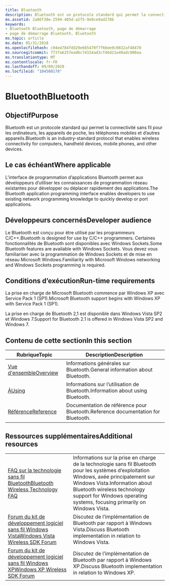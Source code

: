 ```yaml
---
title: Bluetooth
description: Bluetooth est un protocole standard qui permet la connectivité sans fil pour les ordinateurs, les appareils de poche, les téléphones mobiles et d’autres appareils.
ms.assetid: 2a86f30e-2594-405d-a2f5-9e9ce9ad278b
keywords:
- Bluetooth Bluetooth, page de démarrage
- page de démarrage Bluetooth, Bluetooth
ms.topic: article
ms.date: 05/31/2018
ms.openlocfilehash: c94e4784fdd29e665470f7f66ee9c0832af48470
ms.sourcegitcommit: 773fa6257ead6c74154ad3cf46d21e49adc900aa
ms.translationtype: MT
ms.contentlocale: fr-FR
ms.lasthandoff: 09/09/2020
ms.locfileid: "104508178"
---
```

# <a name="bluetooth"></a><span data-ttu-id="ad1f4-105">Bluetooth</span><span class="sxs-lookup"><span data-stu-id="ad1f4-105">Bluetooth</span></span>

## <a name="purpose"></a><span data-ttu-id="ad1f4-106">Objectif</span><span class="sxs-lookup"><span data-stu-id="ad1f4-106">Purpose</span></span>

<span data-ttu-id="ad1f4-107">Bluetooth est un protocole standard qui permet la connectivité sans fil pour les ordinateurs, les appareils de poche, les téléphones mobiles et d’autres appareils.</span><span class="sxs-lookup"><span data-stu-id="ad1f4-107">Bluetooth is an industry-standard protocol that enables wireless connectivity for computers, handheld devices, mobile phones, and other devices.</span></span>

## <a name="where-applicable"></a><span data-ttu-id="ad1f4-108">Le cas échéant</span><span class="sxs-lookup"><span data-stu-id="ad1f4-108">Where applicable</span></span>

<span data-ttu-id="ad1f4-109">L’interface de programmation d’applications Bluetooth permet aux développeurs d’utiliser les connaissances de programmation réseau existantes pour développer ou déplacer rapidement des applications.</span><span class="sxs-lookup"><span data-stu-id="ad1f4-109">The Bluetooth application programming interface enables developers to use existing network programming knowledge to quickly develop or port applications.</span></span>

## <a name="developer-audience"></a><span data-ttu-id="ad1f4-110">Développeurs concernés</span><span class="sxs-lookup"><span data-stu-id="ad1f4-110">Developer audience</span></span>

<span data-ttu-id="ad1f4-111">Le Bluetooth est conçu pour être utilisé par les programmeurs C/C++.</span><span class="sxs-lookup"><span data-stu-id="ad1f4-111">Bluetooth is designed for use by C/C++ programmers.</span></span> <span data-ttu-id="ad1f4-112">Certaines fonctionnalités de Bluetooth sont disponibles avec Windows Sockets.</span><span class="sxs-lookup"><span data-stu-id="ad1f4-112">Some Bluetooth features are available with Windows Sockets.</span></span> <span data-ttu-id="ad1f4-113">Vous devez vous familiariser avec la programmation de Windows Sockets et de mise en réseau Microsoft Windows.</span><span class="sxs-lookup"><span data-stu-id="ad1f4-113">Familiarity with Microsoft Windows networking and Windows Sockets programming is required.</span></span>

## <a name="run-time-requirements"></a><span data-ttu-id="ad1f4-114">Conditions d’exécution</span><span class="sxs-lookup"><span data-stu-id="ad1f4-114">Run-time requirements</span></span>

<span data-ttu-id="ad1f4-115">La prise en charge de Microsoft Bluetooth commence par Windows XP avec Service Pack 1 (SP1).</span><span class="sxs-lookup"><span data-stu-id="ad1f4-115">Microsoft Bluetooth support begins with Windows XP with Service Pack 1 (SP1).</span></span>

<span data-ttu-id="ad1f4-116">La prise en charge de Bluetooth 2,1 est disponible dans Windows Vista SP2 et Windows 7.</span><span class="sxs-lookup"><span data-stu-id="ad1f4-116">Support for Bluetooth 2.1 is offered in Windows Vista SP2 and Windows 7.</span></span>

## <a name="in-this-section"></a><span data-ttu-id="ad1f4-117">Contenu de cette section</span><span class="sxs-lookup"><span data-stu-id="ad1f4-117">In this section</span></span>



| <span data-ttu-id="ad1f4-118">Rubrique</span><span class="sxs-lookup"><span data-stu-id="ad1f4-118">Topic</span></span>                                           | <span data-ttu-id="ad1f4-119">Description</span><span class="sxs-lookup"><span data-stu-id="ad1f4-119">Description</span></span>                                       |
|-------------------------------------------------|---------------------------------------------------|
| [<span data-ttu-id="ad1f4-120">Vue d'ensemble</span><span class="sxs-lookup"><span data-stu-id="ad1f4-120">Overview</span></span>](about-bluetooth.md)<br/>      | <span data-ttu-id="ad1f4-121">Informations générales sur Bluetooth.</span><span class="sxs-lookup"><span data-stu-id="ad1f4-121">General information about Bluetooth.</span></span><br/>   |
| [<span data-ttu-id="ad1f4-122">À</span><span class="sxs-lookup"><span data-stu-id="ad1f4-122">Using</span></span>](using-bluetooth.md)<br/>         | <span data-ttu-id="ad1f4-123">Informations sur l’utilisation de Bluetooth.</span><span class="sxs-lookup"><span data-stu-id="ad1f4-123">Information about using Bluetooth.</span></span><br/>     |
| [<span data-ttu-id="ad1f4-124">Référence</span><span class="sxs-lookup"><span data-stu-id="ad1f4-124">Reference</span></span>](bluetooth-reference.md)<br/> | <span data-ttu-id="ad1f4-125">Documentation de référence pour Bluetooth.</span><span class="sxs-lookup"><span data-stu-id="ad1f4-125">Reference documentation for Bluetooth.</span></span><br/> |



 

## <a name="additional-resources"></a><span data-ttu-id="ad1f4-126">Ressources supplémentaires</span><span class="sxs-lookup"><span data-stu-id="ad1f4-126">Additional resources</span></span>



|                                                                                      |                                                                                                                             |
|--------------------------------------------------------------------------------------|-----------------------------------------------------------------------------------------------------------------------------|
| [<span data-ttu-id="ad1f4-127">FAQ sur la technologie sans fil Bluetooth</span><span class="sxs-lookup"><span data-stu-id="ad1f4-127">Bluetooth Wireless Technology FAQ</span></span>](https://www.microsoft.com/whdc/connect/wireless/bth_faq.mspx) | <span data-ttu-id="ad1f4-128">Informations sur la prise en charge de la technologie sans fil Bluetooth pour les systèmes d’exploitation Windows, axée principalement sur Windows Vista.</span><span class="sxs-lookup"><span data-stu-id="ad1f4-128">Information about Bluetooth wireless technology support for Windows operating systems, focusing primarily on Windows Vista.</span></span> |
| [<span data-ttu-id="ad1f4-129">Forum du kit de développement logiciel sans fil Windows Vista</span><span class="sxs-lookup"><span data-stu-id="ad1f4-129">Windows Vista Wireless SDK Forum</span></span>](https://social.msdn.microsoft.com/Forums/en/vistawirelesssdk/threads)   | <span data-ttu-id="ad1f4-130">Discutez de l’implémentation de Bluetooth par rapport à Windows Vista.</span><span class="sxs-lookup"><span data-stu-id="ad1f4-130">Discuss Bluetooth implementation in relation to Windows Vista.</span></span>                                                              |
| [<span data-ttu-id="ad1f4-131">Forum du kit de développement logiciel sans fil Windows XP</span><span class="sxs-lookup"><span data-stu-id="ad1f4-131">Windows XP Wireless SDK Forum</span></span>](https://social.msdn.microsoft.com/Forums/xpwirelesssdk/threads)     | <span data-ttu-id="ad1f4-132">Discutez de l’implémentation de Bluetooth par rapport à Windows XP.</span><span class="sxs-lookup"><span data-stu-id="ad1f4-132">Discuss Bluetooth implementation in relation to Windows XP.</span></span>                                                                 |



 

 

 





